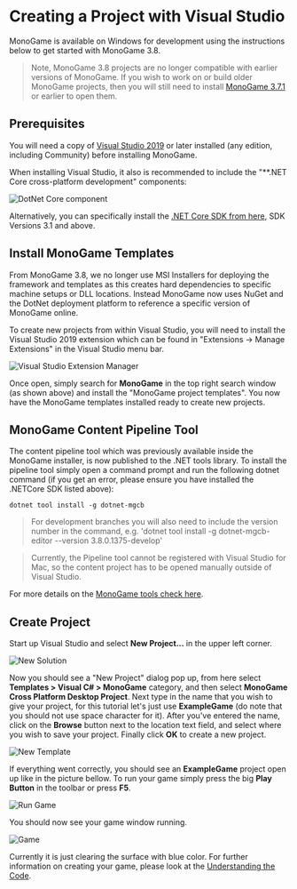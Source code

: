 # Creating a Project with Visual Studio

MonoGame is available on Windows for development using the instructions below to get started with MonoGame 3.8.

> Note, MonoGame 3.8 projects are no longer compatible with earlier versions of MonoGame.  If you wish to work on or build older MonoGame projects, then you will still need to install [MonoGame 3.7.1](../3.7/1_creating_a_new_project_vs.md) or earlier to open them.

## Prerequisites

You will need a copy of [Visual Studio 2019](https://www.monogame.net/downloads/) or later installed (any edition, including Community) before installing MonoGame.

When installing Visual Studio, it also is recommended to include the "**.NET Core cross-platform development" components:

![DotNet Core component](~/images/getting_started/1_netcorecomponet.png)

Alternatively, you can specifically install the [.NET Core SDK from here](https://dotnet.microsoft.com/download), SDK Versions 3.1 and above.

## Install MonoGame Templates

From MonoGame 3.8, we no longer use MSI Installers for deploying the framework and templates as this creates hard dependencies to specific machine setups or DLL locations.  Instead MonoGame now uses NuGet and the DotNet deployment platform to reference a specific version of MonoGame online.

To create new projects from within Visual Studio, you will need to install the Visual Studio 2019 extension which can be found in "Extensions -> Manage Extensions" in the Visual Studio menu bar.

![Visual Studio Extension Manager](~/images/getting_started/1_VisualStudioExtensionManager.png)

Once open, simply search for **MonoGame** in the top right search window (as shown above) and install the "MonoGame project templates".  You now have the MonoGame templates installed ready to create new projects.

## MonoGame Content Pipeline Tool

The content pipeline tool which was previously available inside the MonoGame installer, is now published to the .NET tools library. To install the pipeline tool simply open a command prompt and run the following dotnet command (if you get an error, please ensure you have installed the .NETCore SDK listed above):

```
dotnet tool install -g dotnet-mgcb
```

> For development branches you will also need to include the version number in the command, e.g. 'dotnet tool install -g dotnet-mgcb-editor --version 3.8.0.1375-develop'

> Currently, the Pipeline tool cannot be registered with Visual Studio for Mac, so the content project has to be opened manually outside of Visual Studio.

For more details on the [MonoGame tools check here](/tools/tools.md).

## Create Project

Start up Visual Studio and select **New Project...** in the upper left corner.

![New Solution](~/images/getting_started/1_new_soulution_vs.png)

Now you should see a "New Project" dialog pop up, from here select **Templates > Visual C# > MonoGame** category, and then select **MonoGame Cross Platform Desktop Project**. Next type in the name that you wish to give your project, for this tutorial let's just use **ExampleGame** (do note that you should not use space character for it). After you've entered the name, click on the **Browse** button next to the location text field, and select where you wish to save your project. Finally click **OK** to create a new project.

![New Template](~/images/getting_started/1_template_dialog_vs.png)

If everything went correctly, you should see an **ExampleGame** project open up like in the picture bellow. To run your game simply press the big **Play Button** in the toolbar or press **F5**.

![Run Game](~/images/getting_started/1_run_game_vs.png)

You should now see your game window running.

![Game](~/images/getting_started/1_game_vs.png)

Currently it is just clearing the surface with blue color. For further information on creating your game, please look at the [Understanding the Code](/getting_started/2_understanding_the_code.md).
